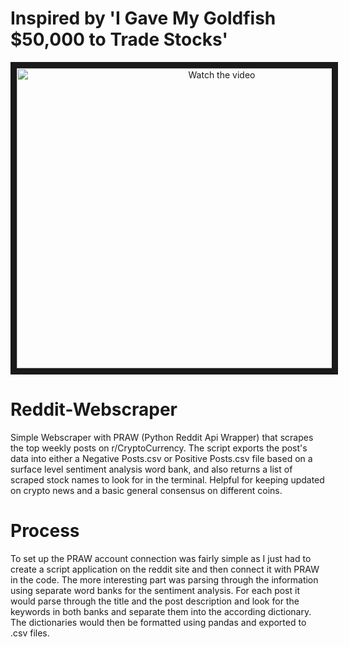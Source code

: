 # Inspired by 'I Gave My Goldfish $50,000 to Trade Stocks'
<p align="center">
  <a href="https://www.youtube.com/watch?v=USKD3vPD6ZA" target="_blank">
   <img src="https://img.youtube.com/vi/USKD3vPD6ZA/0.jpg" alt="Watch the video" width="640" height="480" border="10" />
  </a>
</p>


# Reddit-Webscraper

Simple Webscraper with PRAW (Python Reddit Api Wrapper) that scrapes the top weekly posts on r/CryptoCurrency. The script exports the post's data into either a Negative Posts.csv or Positive Posts.csv file based on a surface level sentiment analysis word bank, and also returns a list of scraped stock names to look for in the terminal. Helpful for keeping updated on crypto news and a basic general consensus on different coins.

# Process

To set up the PRAW account connection was fairly simple as I just had to create a script application on the reddit site and then connect it with PRAW in the code. The more interesting part was parsing through the information using separate word banks for the sentiment analysis. For each post it would parse through the title and the post description and look for the keywords in both banks and separate them into the according dictionary. The dictionaries would then be formatted using pandas and exported to .csv files.
